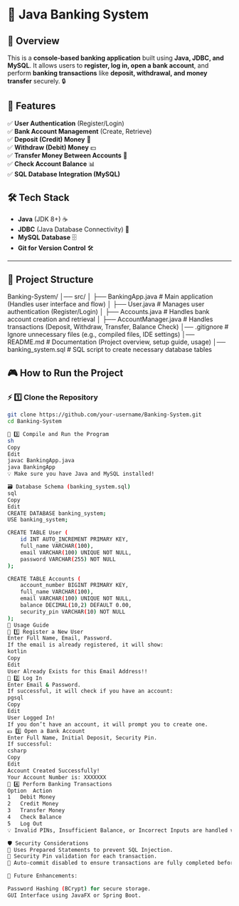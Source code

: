 # 🏦 Java Banking System

## 📖 Overview
This is a **console-based banking application** built using **Java, JDBC, and MySQL**. It allows users to **register, log in, open a bank account**, and perform **banking transactions** like **deposit, withdrawal, and money transfer** securely. 🔒

## 🚀 Features
✅ **User Authentication** (Register/Login)  
✅ **Bank Account Management** (Create, Retrieve)  
✅ **Deposit (Credit) Money** 🏦  
✅ **Withdraw (Debit) Money** 💵  
✅ **Transfer Money Between Accounts** 🔄  
✅ **Check Account Balance** 📊  
✅ **SQL Database Integration (MySQL)**  

## 🛠️ Tech Stack
- **Java** (JDK 8+) ☕  
- **JDBC** (Java Database Connectivity) 🔗  
- **MySQL Database** 🗄️  
- **Git for Version Control** 🛠️  

---

## 📂 Project Structure
Banking-System/
│── src/
│   ├── BankingApp.java        # Main application (Handles user interface and flow)
│   ├── User.java              # Manages user authentication (Register/Login)
│   ├── Accounts.java          # Handles bank account creation and retrieval
│   ├── AccountManager.java    # Handles transactions (Deposit, Withdraw, Transfer, Balance Check)
│── .gitignore                 # Ignore unnecessary files (e.g., compiled files, IDE settings)
│── README.md                  # Documentation (Project overview, setup guide, usage)
│── banking_system.sql         # SQL script to create necessary database tables


## 🎮 How to Run the Project

### ⚡ 1️⃣ **Clone the Repository**
```sh
git clone https://github.com/your-username/Banking-System.git
cd Banking-System

🚀 3️⃣ Compile and Run the Program
sh
Copy
Edit
javac BankingApp.java
java BankingApp
💡 Make sure you have Java and MySQL installed!

🗃️ Database Schema (banking_system.sql)
sql
Copy
Edit
CREATE DATABASE banking_system;
USE banking_system;

CREATE TABLE User (
    id INT AUTO_INCREMENT PRIMARY KEY,
    full_name VARCHAR(100),
    email VARCHAR(100) UNIQUE NOT NULL,
    password VARCHAR(255) NOT NULL
);

CREATE TABLE Accounts (
    account_number BIGINT PRIMARY KEY,
    full_name VARCHAR(100),
    email VARCHAR(100) UNIQUE NOT NULL,
    balance DECIMAL(10,2) DEFAULT 0.00,
    security_pin VARCHAR(10) NOT NULL
);
📜 Usage Guide
🏦 1️⃣ Register a New User
Enter Full Name, Email, Password.
If the email is already registered, it will show:
kotlin
Copy
Edit
User Already Exists for this Email Address!!
🔑 2️⃣ Log In
Enter Email & Password.
If successful, it will check if you have an account:
pgsql
Copy
Edit
User Logged In!
If you don’t have an account, it will prompt you to create one.
💵 3️⃣ Open a Bank Account
Enter Full Name, Initial Deposit, Security Pin.
If successful:
csharp
Copy
Edit
Account Created Successfully!
Your Account Number is: XXXXXXX
🔄 4️⃣ Perform Banking Transactions
Option	Action
1	Debit Money
2	Credit Money
3	Transfer Money
4	Check Balance
5	Log Out
💡 Invalid PINs, Insufficient Balance, or Incorrect Inputs are handled with proper error messages.

🛡️ Security Considerations
🔹 Uses Prepared Statements to prevent SQL Injection.
🔹 Security Pin validation for each transaction.
🔹 Auto-commit disabled to ensure transactions are fully completed before committing.

🔔 Future Enhancements:

Password Hashing (BCrypt) for secure storage.
GUI Interface using JavaFX or Spring Boot.
